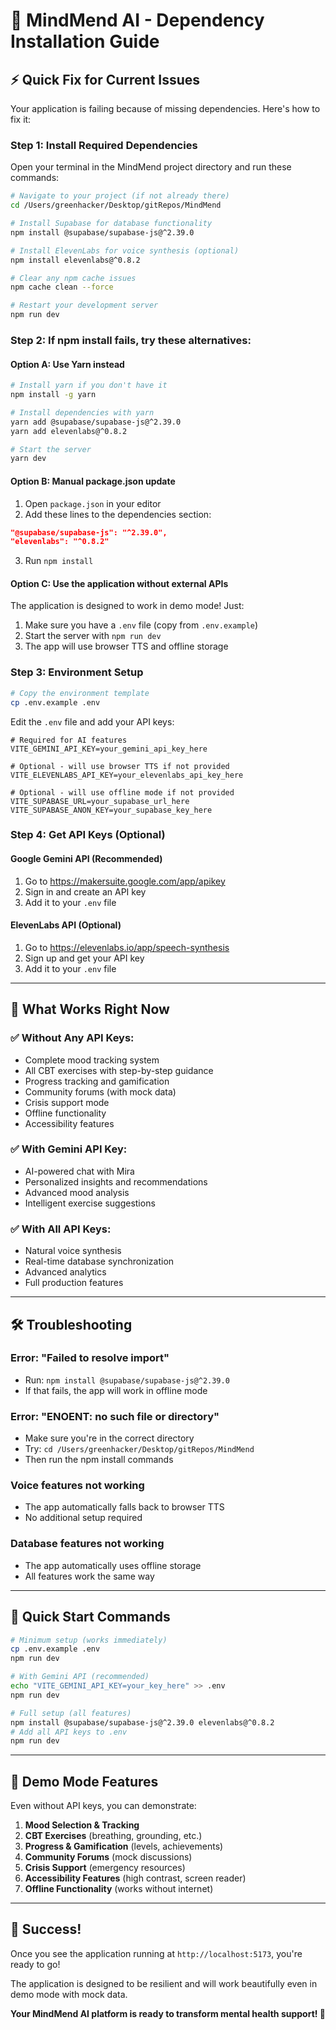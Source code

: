 # 🚀 MindMend AI - Dependency Installation Guide

## ⚡ **Quick Fix for Current Issues**

Your application is failing because of missing dependencies. Here's how to fix it:

### **Step 1: Install Required Dependencies**

Open your terminal in the MindMend project directory and run these commands:

```bash
# Navigate to your project (if not already there)
cd /Users/greenhacker/Desktop/gitRepos/MindMend

# Install Supabase for database functionality
npm install @supabase/supabase-js@^2.39.0

# Install ElevenLabs for voice synthesis (optional)
npm install elevenlabs@^0.8.2

# Clear any npm cache issues
npm cache clean --force

# Restart your development server
npm run dev
```

### **Step 2: If npm install fails, try these alternatives:**

#### **Option A: Use Yarn instead**
```bash
# Install yarn if you don't have it
npm install -g yarn

# Install dependencies with yarn
yarn add @supabase/supabase-js@^2.39.0
yarn add elevenlabs@^0.8.2

# Start the server
yarn dev
```

#### **Option B: Manual package.json update**
1. Open `package.json` in your editor
2. Add these lines to the dependencies section:
```json
"@supabase/supabase-js": "^2.39.0",
"elevenlabs": "^0.8.2"
```
3. Run `npm install`

#### **Option C: Use the application without external APIs**
The application is designed to work in demo mode! Just:
1. Make sure you have a `.env` file (copy from `.env.example`)
2. Start the server with `npm run dev`
3. The app will use browser TTS and offline storage

### **Step 3: Environment Setup**

```bash
# Copy the environment template
cp .env.example .env
```

Edit the `.env` file and add your API keys:
```env
# Required for AI features
VITE_GEMINI_API_KEY=your_gemini_api_key_here

# Optional - will use browser TTS if not provided
VITE_ELEVENLABS_API_KEY=your_elevenlabs_api_key_here

# Optional - will use offline mode if not provided
VITE_SUPABASE_URL=your_supabase_url_here
VITE_SUPABASE_ANON_KEY=your_supabase_key_here
```

### **Step 4: Get API Keys (Optional)**

#### **Google Gemini API** (Recommended)
1. Go to https://makersuite.google.com/app/apikey
2. Sign in and create an API key
3. Add it to your `.env` file

#### **ElevenLabs API** (Optional)
1. Go to https://elevenlabs.io/app/speech-synthesis
2. Sign up and get your API key
3. Add it to your `.env` file

---

## 🎯 **What Works Right Now**

### **✅ Without Any API Keys:**
- Complete mood tracking system
- All CBT exercises with step-by-step guidance
- Progress tracking and gamification
- Community forums (with mock data)
- Crisis support mode
- Offline functionality
- Accessibility features

### **✅ With Gemini API Key:**
- AI-powered chat with Mira
- Personalized insights and recommendations
- Advanced mood analysis
- Intelligent exercise suggestions

### **✅ With All API Keys:**
- Natural voice synthesis
- Real-time database synchronization
- Advanced analytics
- Full production features

---

## 🛠️ **Troubleshooting**

### **Error: "Failed to resolve import"**
- Run: `npm install @supabase/supabase-js@^2.39.0`
- If that fails, the app will work in offline mode

### **Error: "ENOENT: no such file or directory"**
- Make sure you're in the correct directory
- Try: `cd /Users/greenhacker/Desktop/gitRepos/MindMend`
- Then run the npm install commands

### **Voice features not working**
- The app automatically falls back to browser TTS
- No additional setup required

### **Database features not working**
- The app automatically uses offline storage
- All features work the same way

---

## 🚀 **Quick Start Commands**

```bash
# Minimum setup (works immediately)
cp .env.example .env
npm run dev

# With Gemini API (recommended)
echo "VITE_GEMINI_API_KEY=your_key_here" >> .env
npm run dev

# Full setup (all features)
npm install @supabase/supabase-js@^2.39.0 elevenlabs@^0.8.2
# Add all API keys to .env
npm run dev
```

---

## 📱 **Demo Mode Features**

Even without API keys, you can demonstrate:

1. **Mood Selection & Tracking**
2. **CBT Exercises** (breathing, grounding, etc.)
3. **Progress & Gamification** (levels, achievements)
4. **Community Forums** (mock discussions)
5. **Crisis Support** (emergency resources)
6. **Accessibility Features** (high contrast, screen reader)
7. **Offline Functionality** (works without internet)

---

## 🎉 **Success!**

Once you see the application running at `http://localhost:5173`, you're ready to go!

The application is designed to be resilient and will work beautifully even in demo mode with mock data.

**Your MindMend AI platform is ready to transform mental health support! 🚀**
